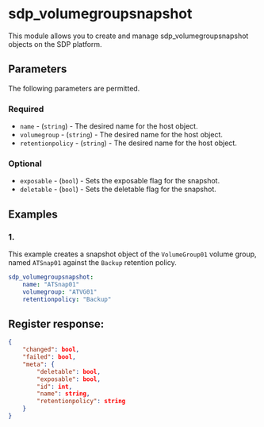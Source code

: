 # sdp_volumegroupsnapshot

This module allows you to create and manage sdp_volumegroupsnapshot objects on the SDP platform. 

## Parameters

The following parameters are permitted.

### Required
* `name` - (`string`) - The desired name for the host object.
* `volumegroup` - (`string`) - The desired name for the host object.
* `retentionpolicy` - (`string`) - The desired name for the host object.

### Optional
* `exposable` - (`bool`) - Sets the exposable flag for the snapshot. 
* `deletable` - (`bool`) - Sets the deletable flag for the snapshot. 

## Examples
### 1. 
This example creates a snapshot object of the `VolumeGroup01` volume group, named `ATSnap01` against the `Backup` retention policy. 
```yaml
sdp_volumegroupsnapshot: 
    name: "ATSnap01"
    volumegroup: "ATVG01"
    retentionpolicy: "Backup"
```

## Register response:
```json
{
    "changed": bool,
    "failed": bool,
    "meta": {
        "deletable": bool,
        "exposable": bool,
        "id": int,
        "name": string,
        "retentionpolicy": string
    }
}
```

